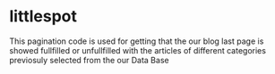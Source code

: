 # littlespot
This pagination code is used for getting that the our blog last page is showed fullfilled or unfullfilled with the articles of different categories previosuly selected from the our Data Base
